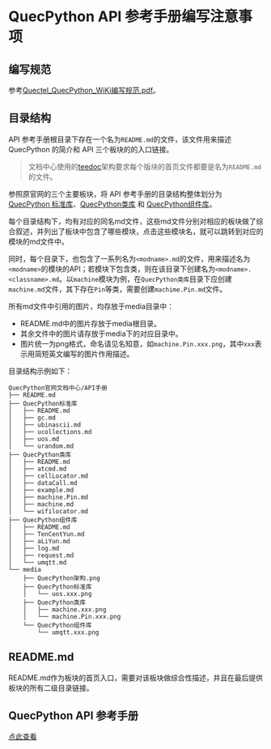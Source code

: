 # QuecPython API 参考手册编写注意事项

## 编写规范

参考[Quectel_QuecPython_WiKi编写规范.pdf](https://knowledge.quectel.com/download/attachments/151561997/%5BInternal%5DQuectel_QuecPython_WiKi%E7%BC%96%E5%86%99%E8%A7%84%E8%8C%83_V1.0.0_Preliminary_20230112.pdf?api=v2)。

## 目录结构

API 参考手册根目录下存在一个名为`README.md`的文件，该文件用来描述 QuecPython 的简介和 API 三个板块的的入口链接。

> 文档中心使用的[teedoc](https://gitee.com/teedoc)架构要求每个版块的首页文件都要是名为`README.md`的文件。

参照原官网的三个主要板块，将 API 参考手册的目录结构整体划分为 [QuecPython 标准库](https://python.quectel.com/wiki/#/zh-cn/api/pythonStdlib)、[QuecPython类库](https://python.quectel.com/wiki/#/zh-cn/api/QuecPythonClasslib) 和 [QuecPython组件库](https://python.quectel.com/wiki/#/zh-cn/api/QuecPythonThirdlib)。

每个目录结构下，均有对应的同名md文件，这些md文件分别对相应的板块做了综合叙述，并列出了板块中包含了哪些模块，点击这些模块名，就可以跳转到对应的模块的md文件中。

同时，每个目录下，也包含了一系列名为`<modname>.md`的文件，用来描述名为`<modname>`的模块的API；若模块下包含类，则在该目录下创建名为`<modname>.<classname>.md`。以`machine`模块为例，在`QuecPython类库`目录下应创建`machine.md`文件，其下存在`Pin`等类，需要创建`machime.Pin.md`文件。

所有md文件中引用的图片，均存放于media目录中：
- README.md中的图片存放于media根目录。
- 其余文件中的图片请存放于media下的对应目录中。
- 图片统一为png格式，命名请见名知意，如`machine.Pin.xxx.png`，其中`xxx`表示用简短英文编写的图片作用描述。

目录结构示例如下：

```
QuecPython官网文档中心/API手册
├── README.md
├── QuecPython标准库
│   ├── README.md
│   ├── gc.md
│   ├── ubinascii.md
│   ├── ucollections.md
│   ├── uos.md
│   └── urandom.md
├── QuecPython类库
│   ├── README.md
│   ├── atcmd.md
│   ├── cellLocator.md
│   ├── dataCall.md
│   ├── example.md
│   ├── machine.Pin.md
│   ├── machine.md
│   └── wifilocator.md
├── QuecPython组件库
│   ├── README.md
│   ├── TenCentYun.md
│   ├── aLiYun.md
│   ├── log.md
│   ├── request.md
│   └── umqtt.md
└── media
    ├── QuecPython架构.png
    ├── QuecPython标准库
    │   └── uos.xxx.png
    ├── QuecPython类库
    │   ├── machine.xxx.png
    │   └── machine.Pin.xxx.png
    └── QuecPython组件库
        └── umqtt.xxx.png
```

## README.md

README.md作为板块的首页入口，需要对该板块做综合性描述，并且在最后提供板块的所有二级目录链接。

## QuecPython API 参考手册

[点此查看](./README.md)
